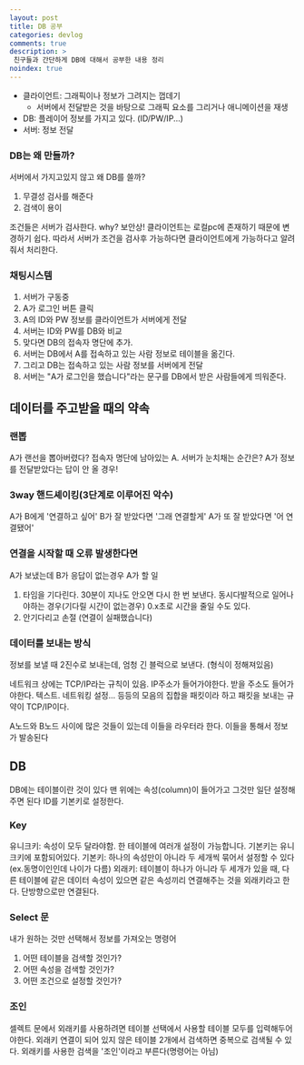 ```yaml
---
layout: post
title: DB 공부
categories: devlog
comments: true
description: >
 친구들과 간단하게 DB에 대해서 공부한 내용 정리
noindex: true
---
```


 - 클라이언트: 그래픽이나 정보가 그려지는 껍데기
	 - 서버에서 전달받은 것을 바탕으로 그래픽 요소를 그리거나 애니메이션을 재생
 - DB:  플레이어 정보를 가지고 있다. (ID/PW/IP...)
 - 서버:  정보 전달

### DB는 왜 만들까?
서버에서 가지고있지 않고 왜 DB를 쓸까?
1. 무결성 검사를 해준다
2. 검색이 용이

조건들은 서버가 검사한다.
why? 보안상! 클라이언트는 로컬pc에 존재하기 때문에 변경하기 쉽다.
따라서 서버가 조건을 검사후 가능하다면 클라이언트에게 가능하다고 알려줘서 처리한다.

### 채팅시스템
 1. 서버가 구동중
 2. A가 로그인 버튼 클릭
 3. A의 ID와 PW 정보를 클라이언트가 서버에게 전달
 4. 서버는 ID와 PW를 DB와 비교
 5. 맞다면 DB의 접속자 명단에 추가.
 6. 서버는 DB에서 A를 접속하고 있는 사람 정보로 테이블을 옮긴다.
 7. 그리고 DB는 접속하고 있는 사람 정보를 서버에게 전달
 8. 서버는 "A가 로그인을 했습니다"라는 문구를 DB에서 받은 사람들에게 띄워준다.

## 데이터를 주고받을 때의 약속

### 랜뽑
A가 랜선을 뽑아버렸다?
접속자 명단에 남아있는 A.
서버가 눈치채는 순간은? A가 정보를 전달받았다는 답이 안 올 경우!

### 3way 핸드셰이킹(3단계로 이루어진 악수)
A가 B에게 '연결하고 싶어'
B가 잘 받았다면 '그래 연결할게'
A가 또 잘 받았다면 '어 연결됐어'

### 연결을 시작할 때 오류 발생한다면
A가 보냈는데 B가 응답이 없는경우
A가 할 일
1. 타임을 기다린다. 30분이 지나도 안오면 다시 한 번 보낸다. 동시다발적으로 일어나야하는 경우(기다릴 시간이 없는경우) 0.x초로 시간을 줄일 수도 있다.
2. 안기다리고 손절 (연결이 실패했습니다)

### 데이터를 보내는 방식
정보를 보낼 때 2진수로 보내는데, 엄청 긴 블럭으로 보낸다. (형식이 정해져있음)

네트워크 상에는 TCP/IP라는 규칙이 있음.
IP주소가 들어가야한다. 받을 주소도 들어가야한다. 텍스트. 네트워킹 설정... 등등의 모음의 집합을 패킷이라 하고
패킷을 보내는 규약이 TCP/IP이다.

A노드와 B노드 사이에 많은 것들이 있는데 이들을 라우터라 한다.
이들을 통해서 정보가 발송된다

## DB
DB에는 테이블이란 것이 있다
맨 위에는 속성(column)이 들어가고 그것만 일단 설정해주면 된다
ID를 기본키로 설정한다.

### Key
유니크키: 속성이 모두 달라야함. 한 테이블에 여러개 설정이 가능합니다. 기본키는 유니크키에 포함되어있다.
기본키: 하나의 속성만이 아니라 두 세개씩 묶어서 설정할 수 있다(ex.동명이인인데 나이가 다름)
외래키: 테이블이 하나가 아니라 두 세개가 있을 때, 다른 테이블에 같은 데이터 속성이 있으면 같은 속성끼리 연결해주는 것을 외래키라고 한다. 단방향으로만 연결된다.

### Select 문
내가 원하는 것만 선택해서 정보를 가져오는 명령어
1. 어떤 테이블을 검색할 것인가?
2. 어떤 속성을 검색할 것인가?
3. 어떤 조건으로 설정할 것인가?

### 조인
셀렉트 문에서 외래키를 사용하려면 테이블 선택에서 사용할 테이블 모두를 입력해두어야한다.
외래키 연결이 되어 있지 않은 테이블 2개에서 검색하면 중복으로 검색될 수 있다.
외래키를 사용한 검색을 '조인'이라고 부른다(명령어는 아님)

